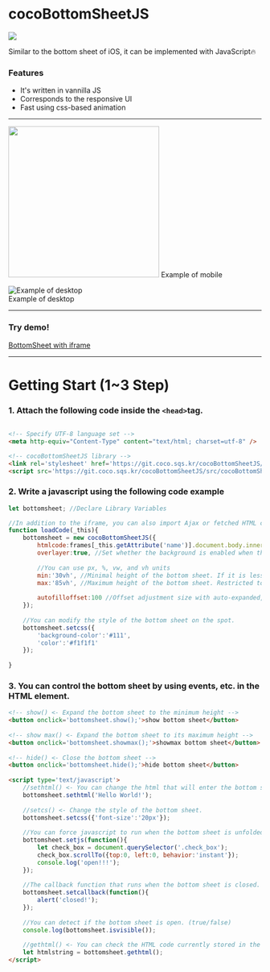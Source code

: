 # cocoBottomSheetJS
<img src="https://img.shields.io/github/size/squarehacker/cocoBottomSheetJS/src/cocoBottomSheetJS.js"/>
   
Similar to the bottom sheet of iOS, it can be implemented with JavaScript🔥
   
### Features  
   
- It's written in vannilla JS
- Corresponds to the responsive UI
- Fast using css-based animation
   
------  
   
   
<img src="https://user-images.githubusercontent.com/101985768/177700975-3a01a5f5-7a1c-45f6-8ebc-aeba68f301de.gif"  width="300"/>   
Example of mobile   
   
![Example of desktop](https://user-images.githubusercontent.com/101985768/177701035-3c437217-79f8-4059-9488-5428276171b2.gif)  
Example of desktop   
  
   
------   
   
### Try demo!
  
[BottomSheet with iframe](https://git.coco.sqs.kr/cocoBottomSheetJS/example/)  
  
------  
  
# Getting Start (1~3 Step)  
  
### 1. Attach the following code inside the ```<head>```tag.
```html

<!-- Specify UTF-8 language set -->
<meta http-equiv="Content-Type" content="text/html; charset=utf-8" />

<!-- cocoBottomSheetJS library -->
<link rel='stylesheet' href='https://git.coco.sqs.kr/cocoBottomSheetJS/src/cocoBottomSheetJS.css'>
<script src='https://git.coco.sqs.kr/cocoBottomSheetJS/src/cocoBottomSheetJS.js'></script>

```
   
### 2. Write a javascript using the following code example
```javascript
let bottomsheet; //Declare Library Variables

//In addition to the iframe, you can also import Ajax or fetched HTML codes.
function loadCode(_this){
	bottomsheet = new cocoBottomSheetJS({
		htmlcode:frames[_this.getAttribute('name')].document.body.innerHTML, //HTML code
		overlayer:true, //Set whether the background is enabled when the bottom sheet is turned on
		
		//You can use px, %, vw, and vh units
		min:'30vh', //Minimal height of the bottom sheet. If it is less than this height, it will close automatically.
		max:'85vh', //Maximum height of the bottom sheet. Restricted to no higher than this height.
		
		autofilloffset:100 //Offset adjustment size with auto-expanded, auto-close enabled
	});
	
	//You can modify the style of the bottom sheet on the spot.
	bottomsheet.setcss({
		'background-color':'#111',
		'color':'#f1f1f1'
	});
	
}
```
   
### 3. You can control the bottom sheet by using events, etc. in the HTML element.
```html
<!-- show() <- Expand the bottom sheet to the minimum height -->
<button onclick='bottomsheet.show();'>show bottom sheet</button>
  
<!-- show max() <- Expand the bottom sheet to its maximum height -->
<button onclick='bottomsheet.showmax();'>showmax bottom sheet</button>
  
<!-- hide() <- Close the bottom sheet -->
<button onclick='bottomsheet.hide();'>hide bottom sheet</button>
  
<script type='text/javascript'>
	//sethtml() <- You can change the html that will enter the bottom sheet later.  
	bottomsheet.sethtml('Hello World!');
	  
	//setcs() <- Change the style of the bottom sheet.  
	bottomsheet.setcss({'font-size':'20px'});  
	
	//You can force javascript to run when the bottom sheet is unfolded. Same role as callback function
	bottomsheet.setjs(function(){
		let check_box = document.querySelector('.check_box');
		check_box.scrollTo({top:0, left:0, behavior:'instant'});
		console.log('open!!!');
	});
	
	//The callback function that runs when the bottom sheet is closed.
	bottomsheet.setcallback(function(){
		alert('closed!');
	});
	
	//You can detect if the bottom sheet is open. (true/false)
	console.log(bottomsheet.isvisible());
	
	//gethtml() <- You can check the HTML code currently stored in the bottom sheet.
	let htmlstring = bottomsheet.gethtml();
</script>
```